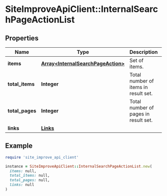 # SiteImproveApiClient::InternalSearchPageActionList

## Properties

| Name | Type | Description | Notes |
| ---- | ---- | ----------- | ----- |
| **items** | [**Array&lt;InternalSearchPageAction&gt;**](InternalSearchPageAction.md) | Set of items. |  |
| **total_items** | **Integer** | Total number of items in result set. |  |
| **total_pages** | **Integer** | Total number of pages in result set. |  |
| **links** | [**Links**](Links.md) |  | [optional] |

## Example

```ruby
require 'site_improve_api_client'

instance = SiteImproveApiClient::InternalSearchPageActionList.new(
  items: null,
  total_items: null,
  total_pages: null,
  links: null
)
```

